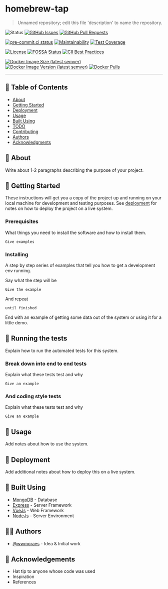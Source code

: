 # homebrew-tap

> Unnamed repository; edit this file 'description' to name the repository.

![Status](https://img.shields.io/badge/status-active-success.svg)
[![GitHub Issues](https://img.shields.io/github/issues/wwmoraes/homebrew-tap.svg)](https://github.com/wwmoraes/homebrew-tap/issues)
[![GitHub Pull Requests](https://img.shields.io/github/issues-pr/wwmoraes/homebrew-tap.svg)](https://github.com/wwmoraes/homebrew-tap/pulls)

[![pre-commit.ci status](https://results.pre-commit.ci/badge/github/wwmoraes/homebrew-tap/master.svg)](https://results.pre-commit.ci/latest/github/wwmoraes/homebrew-tap/master)
[![Maintainability](https://api.codeclimate.com/v1/badges/null/maintainability)](https://codeclimate.com/github/wwmoraes/homebrew-tap/maintainability)
[![Test Coverage](https://api.codeclimate.com/v1/badges/null/test_coverage)](https://codeclimate.com/github/wwmoraes/homebrew-tap/test_coverage)

[![License](https://img.shields.io/badge/license-MIT-blue.svg)](/LICENSE)
[![FOSSA Status](https://app.fossa.com/api/projects/git%2Bgithub.com%2Fwwmoraes%2Fhomebrew-tap.svg?type=shield)](https://app.fossa.com/projects/git%2Bgithub.com%2Fwwmoraes%2Fhomebrew-tap?ref=badge_shield)
[![CII Best Practices](https://bestpractices.coreinfrastructure.org/projects/0/badge)](https://bestpractices.coreinfrastructure.org/projects/0)

[![Docker Image Size (latest semver)](https://img.shields.io/docker/image-size/wwmoraes/homebrew-tap)](https://hub.docker.com/r/wwmoraes/homebrew-tap)
[![Docker Image Version (latest semver)](https://img.shields.io/docker/v/wwmoraes/homebrew-tap?label=image%20version)](https://hub.docker.com/r/wwmoraes/homebrew-tap)
[![Docker Pulls](https://img.shields.io/docker/pulls/wwmoraes/homebrew-tap)](https://hub.docker.com/r/wwmoraes/homebrew-tap)

---

## 📝 Table of Contents

- [About](#-about)
- [Getting Started](#-getting-started)
- [Deployment](#-deployment)
- [Usage](#-usage)
- [Built Using](#-built-using)
- [TODO](./TODO.md)
- [Contributing](./CONTRIBUTING.md)
- [Authors](#-authors)
- [Acknowledgments](#-acknowledgements)

## 🧐 About

Write about 1-2 paragraphs describing the purpose of your project.

## 🏁 Getting Started

These instructions will get you a copy of the project up and running on your
local machine for development and testing purposes. See [deployment](#-deployment)
for notes on how to deploy the project on a live system.

### Prerequisites

What things you need to install the software and how to install them.

```text
Give examples
```

### Installing

A step by step series of examples that tell you how to get a development env running.

Say what the step will be

```text
Give the example
```

And repeat

```text
until finished
```

End with an example of getting some data out of the system or using it for a
little demo.

## 🔧 Running the tests

Explain how to run the automated tests for this system.

### Break down into end to end tests

Explain what these tests test and why

```text
Give an example
```

### And coding style tests

Explain what these tests test and why

```text
Give an example
```

## 🎈 Usage

Add notes about how to use the system.

## 🚀 Deployment

Add additional notes about how to deploy this on a live system.

## 🔧 Built Using

- [MongoDB](https://www.mongodb.com/) - Database
- [Express](https://expressjs.com/) - Server Framework
- [VueJs](https://vuejs.org/) - Web Framework
- [NodeJs](https://nodejs.org/en/) - Server Environment

## 🧑‍💻 Authors

- [@wwmoraes](https://github.com/wwmoraes) - Idea & Initial work

## 🎉 Acknowledgements

- Hat tip to anyone whose code was used
- Inspiration
- References
